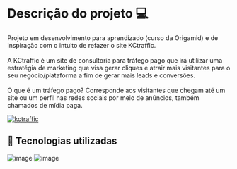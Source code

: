 # Descrição do projeto :computer:

Projeto em desenvolvimento para aprendizado (curso da Origamid) e de inspiração com o intuito de refazer o site KCtraffic. <br/><br/> 
A KCtraffic é um site de consultoria para tráfego pago que irá utilizar uma estratégia de marketing que visa gerar cliques e atrair mais visitantes para o seu negócio/plataforma a fim de gerar mais leads e conversões. <br/><br/> 
O que é um tráfego pago? Corresponde aos visitantes que chegam até um site ou um perfil nas redes sociais por meio de anúncios, também chamados de mídia paga.



[
![kctraffic](https://user-images.githubusercontent.com/89106412/211842341-a7cca207-07c2-4842-9dea-92be18e1b667.PNG)
](url)

## :rocket: Tecnologias utilizadas 

![image](https://img.shields.io/badge/HTML5-E34F26?style=for-the-badge&logo=html5&logoColor=white)
![image](https://img.shields.io/badge/CSS3-1572B6?style=for-the-badge&logo=css3&logoColor=white)



